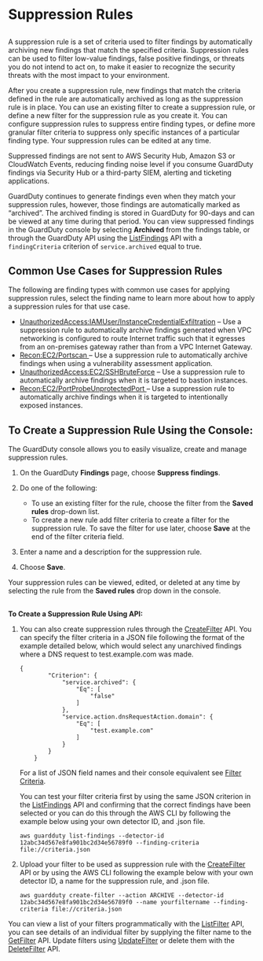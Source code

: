 # Suppression Rules<a name="suppression_rule"></a>

## <a name="guardduty_filter-suppression-rule"></a>

A suppression rule is a set of criteria used to filter findings by automatically archiving new findings that match the specified criteria\. Suppression rules can be used to filter low\-value findings, false positive findings, or threats you do not intend to act on, to make it easier to recognize the security threats with the most impact to your environment\.

 After you create a suppression rule, new findings that match the criteria defined in the rule are automatically archived as long as the suppression rule is in place\. You can use an existing filter to create a suppression rule, or define a new filter for the suppression rule as you create it\. You can configure suppression rules to suppress entire finding types, or define more granular filter criteria to suppress only specific instances of a particular finding type\. Your suppression rules can be edited at any time\. 

Suppressed findings are not sent to AWS Security Hub, Amazon S3 or CloudWatch Events, reducing finding noise level if you consume GuardDuty findings via Security Hub or a third\-party SIEM, alerting and ticketing applications\.

GuardDuty continues to generate findings even when they match your suppression rules, however, those findings are automatically marked as “archived”\. The archived finding is stored in GuardDuty for 90\-days and can be viewed at any time during that period\. You can view suppressed findings in the GuardDuty console by selecting **Archived** from the findings table, or through the GuardDuty API using the [ListFindings](https://docs.aws.amazon.com/guardduty/latest/APIReference/API_ListFindings.html) API with a `findingCriteria` criterion of `service.archived` equal to true\. 

## Common Use Cases for Suppression Rules<a name="guardduty_suppression-best-practices"></a>

The following are finding types with common use cases for applying suppression rules, select the finding name to learn more about how to apply a suppression rules for that use case\.
+ [UnauthorizedAccess:IAMUser/InstanceCredentialExfiltration](guardduty_finding-types-iam.md#unauthorizedaccess-iam-instancecredentialexfiltration) – Use a suppression rule to automatically archive findings generated when VPC networking is configured to route Internet traffic such that it egresses from an on\-premises gateway rather than from a VPC Internet Gateway\.
+ [Recon:EC2/Portscan ](guardduty_finding-types-ec2.md#recon-ec2-portscan) – Use a suppression rule to automatically archive findings when using a vulnerability assessment application\.
+ [UnauthorizedAccess:EC2/SSHBruteForce](guardduty_finding-types-ec2.md#unauthorizedaccess-ec2-sshbruteforce) – Use a suppression rule to automatically archive findings when it is targeted to bastion instances\.
+ [Recon:EC2/PortProbeUnprotectedPort ](guardduty_finding-types-ec2.md#recon-ec2-portprobeunprotectedport) – Use a suppression rule to automatically archive findings when it is targeted to intentionally exposed instances\.

## To Create a Suppression Rule Using the Console:<a name="suppression_rules-console"></a>

The GuardDuty console allows you to easily visualize, create and manage suppression rules\.

1. On the GuardDuty **Findings** page, choose **Suppress findings**\.

1. Do one of the following:
   + To use an existing filter for the rule, choose the filter from the **Saved rules** drop\-down list\.
   + To create a new rule add filter criteria to create a filter for the suppression rule\. To save the filter for use later, choose **Save** at the end of the filter criteria field\.

1. Enter a name and a description for the suppression rule\.

1. Choose **Save**\.

Your suppression rules can be viewed, edited, or deleted at any time by selecting the rule from the **Saved rules** drop down in the console\.

## <a name="suppression_rules-api"></a>

**To Create a Suppression Rule Using API:**

1. You can also create suppression rules through the [CreateFilter](https://docs.aws.amazon.com/guardduty/latest/APIReference/API_CreateFilter.html) API\. You can specify the filter criteria in a JSON file following the format of the example detailed below, which would select any unarchived findings where a DNS request to test\.example\.com was made\.

   ```
   {
           "Criterion": {
               "service.archived": {
                   "Eq": [
                       "false"
                   ]
               },
               "service.action.dnsRequestAction.domain": {
                   "Eq": [
                       "test.example.com"
                   ]
               }
           }
       }
   ```

   For a list of JSON field names and their console equivalent see [Filter Criteria](guardduty_filter-findings.md#filter_criteria)\.

   You can test your filter criteria first by using the same JSON criterion in the [ListFindings](https://docs.aws.amazon.com/guardduty/latest/APIReference/API_ListFindings.html) API and confirming that the correct findings have been selected or you can do this through the AWS CLI by following the example below using your own detector ID, and \.json file\.

   ```
   aws guardduty list-findings --detector-id 12abc34d567e8fa901bc2d34e56789f0 --finding-criteria file://criteria.json
   ```

1. Upload your filter to be used as suppression rule with the [CreateFilter](https://docs.aws.amazon.com/guardduty/latest/APIReference/API_CreateFilter.html) API or by using the AWS CLI following the example below with your own detector ID, a name for the suppression rule, and \.json file\.

   ```
   aws guardduty create-filter --action ARCHIVE --detector-id 12abc34d567e8fa901bc2d34e56789f0 --name yourfiltername --finding-criteria file://criteria.json
   ```

You can view a list of your filters programmatically with the [ListFilter](https://docs.aws.amazon.com/guardduty/latest/APIReference/API_ListFilter.html) API, you can see details of an individual filter by supplying the filter name to the [GetFilter](https://docs.aws.amazon.com/guardduty/latest/APIReference/API_GetFilter.html) API\. Update filters using [UpdateFilter](https://docs.aws.amazon.com/guardduty/latest/APIReference/API_UpdateFilter.html) or delete them with the [DeleteFilter](https://docs.aws.amazon.com/guardduty/latest/APIReference/API_DeleteFilter.html) API\.